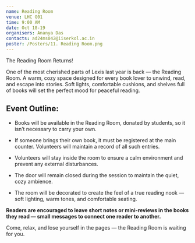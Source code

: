 ```yaml
---
name: Reading Room
venue: LHC G01
time: 9:00 AM
date: Oct 18-19
organisers: Ananya Das
contacts: ad24ms042@iiserkol.ac.in
poster: /Posters/11. Reading Room.png
---
```


The Reading Room Returns!<br/>

One of the most cherished parts of Lexis last year is back — the Reading Room. A warm, cozy space designed for every book lover to unwind, read, and escape into stories. Soft lights, comfortable cushions, and shelves full of books will set the perfect mood for peaceful reading.
## Event Outline:
- Books will be available in the Reading Room, donated by students, so it isn’t necessary to carry your own.

- If someone brings their own book, it must be registered at the main counter. Volunteers will maintain a record of all such entries.

- Volunteers will stay inside the room to ensure a calm environment and prevent any external disturbances.

- The door will remain closed during the session to maintain the quiet, cozy ambience.

- The room will be decorated to create the feel of a true reading nook — soft lighting, warm tones, and comfortable seating.

**Readers are encouraged to leave short notes or mini-reviews in the books they read — small messages to connect one reader to another.**

Come, relax, and lose yourself in the pages — the Reading Room is waiting for you.
